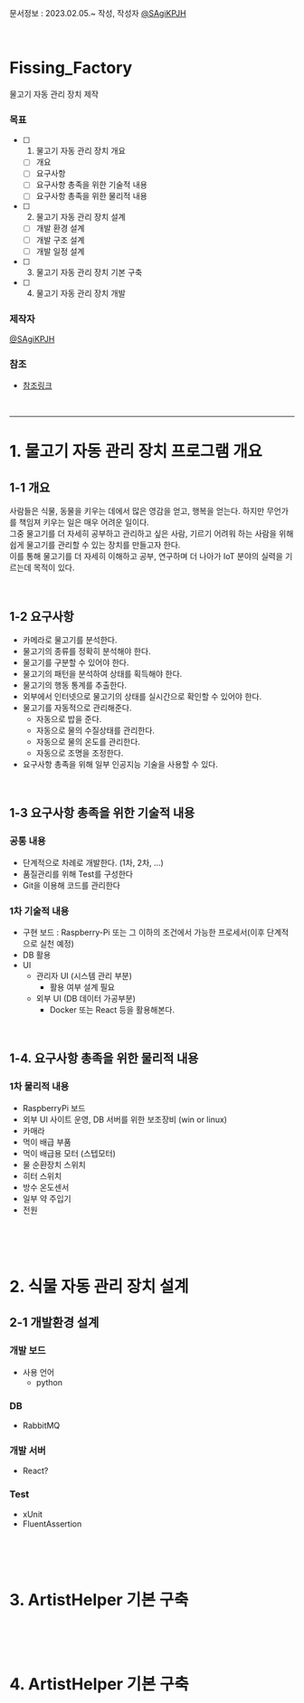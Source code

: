 문서정보 : 2023.02.05.~ 작성, 작성자 [@SAgiKPJH](https://github.com/SAgiKPJH)

<br>

# Fissing_Factory
물고기 자동 관리 장치 제작


### 목표

- [ ] 1. 물고기 자동 관리 장치 개요
  - [ ] 개요
  - [ ] 요구사항
  - [ ] 요구사항 총족을 위한 기술적 내용
  - [ ] 요구사항 총족을 위한 물리적 내용
- [ ] 2. 물고기 자동 관리 장치 설계
  - [ ] 개발 환경 설계
  - [ ] 개발 구조 설계
  - [ ] 개발 일정 설계
- [ ] 3. 물고기 자동 관리 장치 기본 구축
- [ ] 4. 물고기 자동 관리 장치 개발


### 제작자
[@SAgiKPJH](https://github.com/SAgiKPJH)

### 참조

- [참조링크](참조링크)

<br>

---

# 1. 물고기 자동 관리 장치 프로그램 개요

## 1-1 개요

사람들은 식물, 동물을 키우는 데에서 많은 영감을 얻고, 행복을 얻는다. 하지만 무언가를 책임져 키우는 일은 매우 어려운 일이다.  
그중 물고기를 더 자세히 공부하고 관리하고 싶은 사람, 기르기 어려워 하는 사람을 위해 쉽게 물고기를 관리할 수 있는 장치를 만들고자 한다.  
이를 통해 물고기를 더 자세히 이해하고 공부, 연구하며 더 나아가 IoT 분야의 실력을 기르는데 목적이 있다.
 
<br>

## 1-2 요구사항

- 카메라로 물고기를 분석한다.
- 물고기의 종류를 정확히 분석해야 한다.
- 물고기를 구분할 수 있어야 한다.
- 물고기의 패턴을 분석하여 상태를 획득해야 한다.
- 물고기의 행동 통계를 추출한다.
- 외부에서 인터넷으로 물고기의 상태를 실시간으로 확인할 수 있어야 한다.
- 물고기를 자동적으로 관리해준다.
  - 자동으로 밥을 준다.
  - 자동으로 물의 수질상태를 관리한다.
  - 자동으로 물의 온도를 관리한다.
  - 자동으로 조명을 조정한다.
- 요구사항 총족을 위해 일부 인공지능 기술을 사용할 수 있다.

<br>

## 1-3 요구사항 총족을 위한 기술적 내용

### 공통 내용

- 단계적으로 차례로 개발한다. (1차, 2차, ...)
- 품질관리를 위해 Test를 구성한다
- Git을 이용해 코드를 관리한다

### 1차 기술적 내용

- 구현 보드 : Raspberry-Pi 또는 그 이하의 조건에서 가능한 프로세서(이후 단계적으로 실천 예정)
- DB 활용
- UI
  - 관리자 UI (시스템 관리 부분)
    - 활용 여부 설계 필요
  - 외부 UI (DB 데이터 가공부분)
    - Docker 또는 React 등을 활용해본다.
    
<br>

## 1-4. 요구사항 총족을 위한 물리적 내용

### 1차 물리적 내용

- RaspberryPi 보드
- 외부 UI 사이트 운영, DB 서버를 위한 보조장비 (win or linux)
- 카매라
- 먹이 배급 부품
- 먹이 배급용 모터 (스텝모터)
- 물 순환장치 스위치
- 히터 스위치
- 방수 온도센서
- 일부 약 주입기
- 전원

<br><br><br>

# 2. 식물 자동 관리 장치 설계

## 2-1 개발환경 설계

### 개발 보드
- 사용 언어
  - python

### DB
- RabbitMQ

### 개발 서버
- React?

### Test
- xUnit
- FluentAssertion


<br><br><br>

# 3. ArtistHelper 기본 구축

<br><br><br>

# 4. ArtistHelper 기본 구축
